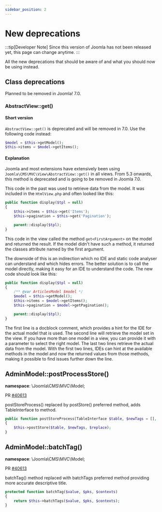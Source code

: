 ```yaml
---
sidebar_position: 2
---
```


New deprecations
================

:::tip[Developer Note]
  Since this version of Joomla has not been released yet, this page can change anytime.
:::

All the new deprecations that should be aware of and what you should now be using instead.

## Class deprecations

Planned to be removed in Joomla! 7.0.

### AbstractView::get()
#### Short version
`AbstractView::get()` is deprecated and will be removed in 7.0. Use the following code instead:
```php
$model = $this->getModel();
$this->items = $model->getItems();
```
#### Explanation
Joomla and most extensions have extensively been using `Joomla\CMS\MVC\View\AbstractView::get()` in all views. From 5.3 onwards, this method is deprecated and is going to be removed in Joomla 7.0.

This code in the past was used to retrieve data from the model. It was included in the `HtmlView.php` and often looked like this:
```php
public function display($tpl = null)
{
    $this->items = $this->get('Items');
    $this->pagination = $this->get('Pagination');

    parent::display($tpl);
}
```
This code in the view called the method `get<FirstArgument>` on the model and returned the result. If the model didn't have such a method, it returned the classes attribute named by the first argument.

The downside of this is an indirection which no IDE and static code analyser can understand and which hides errors. The better solution is to call the model directly, making it easy for an IDE to understand the code. The new code should look like this:
```php
public function display($tpl = null)
{
    /** @var ArticlesModel $model */
    $model = $this->getModel();
    $this->items = $model->getItems();
    $this->pagination = $model->getPagination();

    parent::display($tpl);
}
```
The first line is a docblock comment, which provides a hint for the IDE for the actual model that is used. The second line will retrieve the model set in the view. If you have more than one model in a view, you can provide it with a parameter to select the right model. The last two lines retrieve the actual data from the model. With the first two lines, IDEs can hint at the available methods in the model and now the returned values from those methods, making it possible to find issues further down the line.

## AdminModel::postProcessStore()

**namespace**: \Joomla\CMS\MVC\Model;

PR [#40613](https://github.com/joomla/joomla-cms/pull/40613)

postStoreProcess() replaced by postStore() preferred method, adds TableInterface to method.

```php title="New method AdminModel::postStore() replaces AdminModelpostStoreProcess()"
public function postStoreProcess(TableInterface $table, $newTags = [], $replace = true)
{
    $this->postStore($table, $newTags, $replace);
}
```

## AdminModel::batchTag()

**namespace**: \Joomla\CMS\MVC\Model;

PR [#40613](https://github.com/joomla/joomla-cms/pull/40613)

batchTag() method replaced with batchTags preferred method providing more accurate descriptive title.

```php title="New method AdminModel::batchTags() replaces AdminModelbatchTag()"
protected function batchTag($value, $pks, $contexts)
{
    return $this->batchTags($value, $pks, $contexts);
}
```
